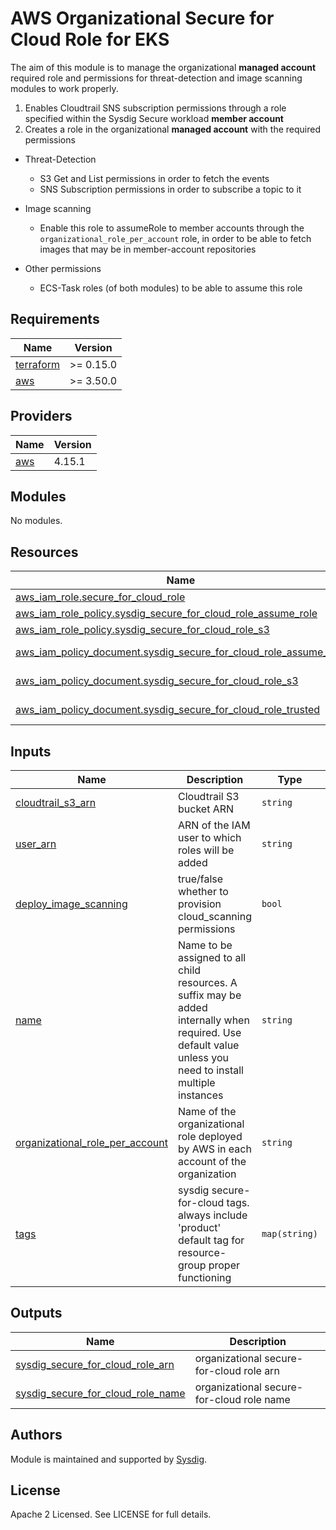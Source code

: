 # AWS Organizational Secure for Cloud Role for EKS

The aim of this module is to manage the organizational **managed account** required role and permissions for threat-detection and image scanning modules to work properly.

1. Enables Cloudtrail SNS subscription permissions through a role specified within the Sysdig Secure workload **member account**
2. Creates a role in the organizational **managed account** with the required permissions

* Threat-Detection
  * S3 Get and List permissions in order to fetch the events
  * SNS Subscription permissions in order to subscribe a topic to it

* Image scanning
  * Enable this role to assumeRole to member accounts through the `organizational_role_per_account` role,
    in order to be able to fetch images that may be in member-account repositories

* Other permissions
  * ECS-Task roles (of both modules) to be able to assume this role


<!-- BEGINNING OF PRE-COMMIT-TERRAFORM DOCS HOOK -->
## Requirements

| Name | Version |
|------|---------|
| <a name="requirement_terraform"></a> [terraform](#requirement\_terraform) | >= 0.15.0 |
| <a name="requirement_aws"></a> [aws](#requirement\_aws) | >= 3.50.0 |

## Providers

| Name | Version |
|------|---------|
| <a name="provider_aws"></a> [aws](#provider\_aws) | 4.15.1 |

## Modules

No modules.

## Resources

| Name | Type |
|------|------|
| [aws_iam_role.secure_for_cloud_role](https://registry.terraform.io/providers/hashicorp/aws/latest/docs/resources/iam_role) | resource |
| [aws_iam_role_policy.sysdig_secure_for_cloud_role_assume_role](https://registry.terraform.io/providers/hashicorp/aws/latest/docs/resources/iam_role_policy) | resource |
| [aws_iam_role_policy.sysdig_secure_for_cloud_role_s3](https://registry.terraform.io/providers/hashicorp/aws/latest/docs/resources/iam_role_policy) | resource |
| [aws_iam_policy_document.sysdig_secure_for_cloud_role_assume_role](https://registry.terraform.io/providers/hashicorp/aws/latest/docs/data-sources/iam_policy_document) | data source |
| [aws_iam_policy_document.sysdig_secure_for_cloud_role_s3](https://registry.terraform.io/providers/hashicorp/aws/latest/docs/data-sources/iam_policy_document) | data source |
| [aws_iam_policy_document.sysdig_secure_for_cloud_role_trusted](https://registry.terraform.io/providers/hashicorp/aws/latest/docs/data-sources/iam_policy_document) | data source |

## Inputs

| Name | Description | Type | Default | Required |
|------|-------------|------|---------|:--------:|
| <a name="input_cloudtrail_s3_arn"></a> [cloudtrail\_s3\_arn](#input\_cloudtrail\_s3\_arn) | Cloudtrail S3 bucket ARN | `string` | n/a | yes |
| <a name="input_user_arn"></a> [user\_arn](#input\_user\_arn) | ARN of the IAM user to which roles will be added | `string` | n/a | yes |
| <a name="input_deploy_image_scanning"></a> [deploy\_image\_scanning](#input\_deploy\_image\_scanning) | true/false whether to provision cloud\_scanning permissions | `bool` | `true` | no |
| <a name="input_name"></a> [name](#input\_name) | Name to be assigned to all child resources. A suffix may be added internally when required. Use default value unless you need to install multiple instances | `string` | `"sfc"` | no |
| <a name="input_organizational_role_per_account"></a> [organizational\_role\_per\_account](#input\_organizational\_role\_per\_account) | Name of the organizational role deployed by AWS in each account of the organization | `string` | `"OrganizationAccountAccessRole"` | no |
| <a name="input_tags"></a> [tags](#input\_tags) | sysdig secure-for-cloud tags. always include 'product' default tag for resource-group proper functioning | `map(string)` | <pre>{<br>  "product": "sysdig-secure-for-cloud"<br>}</pre> | no |

## Outputs

| Name | Description |
|------|-------------|
| <a name="output_sysdig_secure_for_cloud_role_arn"></a> [sysdig\_secure\_for\_cloud\_role\_arn](#output\_sysdig\_secure\_for\_cloud\_role\_arn) | organizational secure-for-cloud role arn |
| <a name="output_sysdig_secure_for_cloud_role_name"></a> [sysdig\_secure\_for\_cloud\_role\_name](#output\_sysdig\_secure\_for\_cloud\_role\_name) | organizational secure-for-cloud role name |
<!-- END OF PRE-COMMIT-TERRAFORM DOCS HOOK -->

## Authors

Module is maintained and supported by [Sysdig](https://sysdig.com).

## License

Apache 2 Licensed. See LICENSE for full details.
